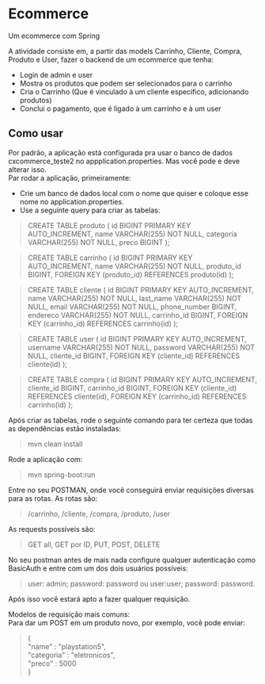 # Ecommerce
Um ecommerce com Spring

A atividade consiste em, a partir das models Carrinho, Cliente, Compra, Produto e User, fazer o backend de um ecommerce que tenha:  
-  Login de admin e user  
- Mostra os produtos que podem ser selecionados para o carrinho  
- Cria o Carrinho (Que é vinculado à um cliente específico, adicionando produtos)  
- Conclui o pagamento, que é ligado à um carrinho e à um user    

## Como usar
Por padrão, a aplicação está configurada pra usar o banco de dados cxcommerce_teste2 no appplication.properties. Mas você pode e deve alterar isso.  
Par rodar a aplicação, primeiramente:
- Crie um banco de dados local com o nome que quiser e coloque esse nome no application.properties.  
- Use a seguinte query para criar as tabelas:  

> CREATE TABLE produto (
id BIGINT PRIMARY KEY AUTO_INCREMENT,
name VARCHAR(255) NOT NULL,
categoria VARCHAR(255) NOT NULL,
preco BIGINT
);

> CREATE TABLE carrinho (
id BIGINT PRIMARY KEY AUTO_INCREMENT,
name VARCHAR(255) NOT NULL,
produto_id BIGINT,
FOREIGN KEY (produto_id) REFERENCES produto(id)
);

> CREATE TABLE cliente (
id BIGINT PRIMARY KEY AUTO_INCREMENT,
name VARCHAR(255) NOT NULL,
last_name VARCHAR(255) NOT NULL,
email VARCHAR(255) NOT NULL,
phone_number BIGINT,
endereco VARCHAR(255) NOT NULL,
carrinho_id BIGINT,
FOREIGN KEY (carrinho_id) REFERENCES carrinho(id)
);

> CREATE TABLE user (
id BIGINT PRIMARY KEY AUTO_INCREMENT,
username VARCHAR(255) NOT NULL,
password VARCHAR(255) NOT NULL,
cliente_id BIGINT,
FOREIGN KEY (cliente_id) REFERENCES cliente(id)
);

> CREATE TABLE compra (
id BIGINT PRIMARY KEY AUTO_INCREMENT,
cliente_id BIGINT,
carrinho_id BIGINT,
FOREIGN KEY (cliente_id) REFERENCES cliente(id),
FOREIGN KEY (carrinho_id) REFERENCES carrinho(id)
);

Após criar as tabelas, rode o seguinte comando para ter certeza que todas as dependências estão instaladas:  
> mvn clean install

Rode a aplicação com:  
> mvn spring-boot:run

Entre no seu POSTMAN, onde você conseguirá enviar requisições diversas para as rotas. 
As rotas são:  
> /carrinho, /cliente, /compra, /produto, /user

As requests possíveis são:  
> GET all, GET por ID, PUT, POST, DELETE  

No seu postman antes de mais nada configure qualquer autenticação como BasicAuth e entre com um dos dois usuários possíveis:  
> user: admin; password: password ou user:user; password: password.

Após isso você estará apto a fazer qualquer requisição.  

Modelos de requisição mais comuns:  
Para dar um POST em um produto novo, por exemplo, você pode enviar: 
> {  
    "name" : "playstation5",  
    "categoria" : "eletronicos",  
    "preco" : 5000  
}
